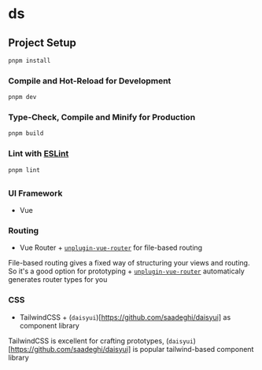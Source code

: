 # ds

## Project Setup

```sh
pnpm install
```

### Compile and Hot-Reload for Development

```sh
pnpm dev
```

### Type-Check, Compile and Minify for Production

```sh
pnpm build
```

### Lint with [ESLint](https://eslint.org/)

```sh
pnpm lint
```

##

### UI Framework

- Vue

### Routing

- Vue Router + [`unplugin-vue-router`](https://github.com/posva/unplugin-vue-router) for file-based routing

File-based routing gives a fixed way of structuring your views and routing.
So it's a good option for prototyping + [`unplugin-vue-router`](https://github.com/posva/unplugin-vue-router) automaticaly generates router types for you

### CSS

- TailwindCSS + (`daisyui`)[https://github.com/saadeghi/daisyui] as component library

TailwindCSS is excellent for crafting prototypes, (`daisyui`)[https://github.com/saadeghi/daisyui] is popular tailwind-based component library
